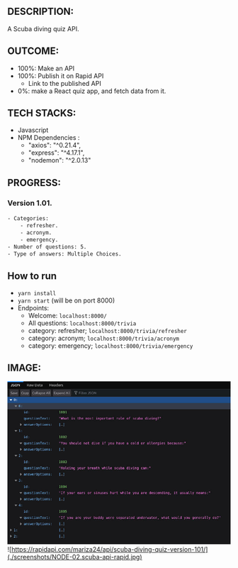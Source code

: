 ## DESCRIPTION:
A Scuba diving quiz API.

## OUTCOME:
- 100%: Make an API
- 100%: Publish it on Rapid API
    - <a src="https://rapidapi.com/mariza24/api/scuba-diving-quiz-version-101/" target="_blank">Link to the published API</a>  
- 0%: make a React quiz app, and fetch data from it.


## TECH STACKS:
- Javascript
-  NPM Dependencies :
    - "axios": "^0.21.4",
    -  "express": "^4.17.1",
    -  "nodemon": "^2.0.13"

## PROGRESS:
### Version 1.01.
    - Categories:
        - refresher.
        - acronym.
        - emergency.
    - Number of questions: 5.
    - Type of answers: Multiple Choices.


## How to run
- `yarn install`
- `yarn start` (will be on port 8000)
- Endpoints:
    - Welcome: `localhost:8000/`
    - All questions: `localhost:8000/trivia`
    - category: refresher; `localhost:8000/trivia/refresher`
    - category: acronym; `localhost:8000/trivia/acronym`
    - category: emergency; `localhost:8000/trivia/emergency`


## IMAGE:
![Screenshot of the site](./screenshots/NODE-02.scuba-api-1200.jpg)
![https://rapidapi.com/mariza24/api/scuba-diving-quiz-version-101/](./screenshots/NODE-02.scuba-api-rapid.jpg)

